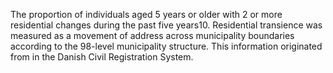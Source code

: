 The proportion of individuals aged 5 years or older with 2 or more residential changes during the past five years10. Residential transience was measured as a movement of address across municipality boundaries according to the 98-level municipality structure. This information originated from in the Danish Civil Registration System.
